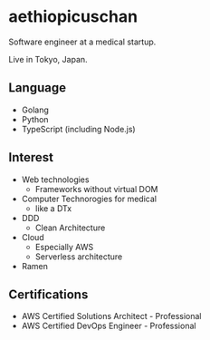 # aethiopicuschan

Software engineer at a medical startup.

Live in Tokyo, Japan.

## Language

- Golang
- Python
- TypeScript (including Node.js)

## Interest

- Web technologies
  - Frameworks without virtual DOM
- Computer Technorogies for medical
  - like a DTx
- DDD
  - Clean Architecture
- Cloud
  - Especially AWS
  - Serverless architecture
- Ramen

## Certifications

- AWS Certified Solutions Architect - Professional
- AWS Certified DevOps Engineer - Professional
